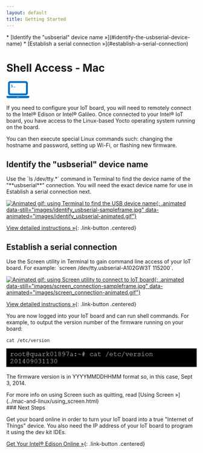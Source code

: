 ```yaml
---
layout: default
title: Getting Started
---
```


<div id="toc" markdown="1">
* [Identify the "usbserial" device name »](#identify-the-usbserial-device-name)
* [Establish a serial connection »](#establish-a-serial-connection)
</div>

# Shell Access - Mac 

![computer icon with command prompt](../images/icon-computer_shell.png)

If you need to configure your IoT board, you will need to remotely connect to the Intel® Edison or Intel® Galileo. Once connected to your Intel® IoT board, you have access to the Linux-based Yocto operating system running on the board. 

You can then execute special Linux commands such: changing the hostname and password, setting up Wi-Fi, or flashing new firmware.

<!-- <div id="related-videos" class="callout video">
[Shell Access – Mac](https://software.intel.com/en-us/videos/shell-access-mac)
</div> -->

## Identify the "usbserial" device name 

<div class="tldr" markdown="1">
Use the `ls /dev/tty.*` command in Terminal to find the device name of the "**usbserial**" connection. You will need the exact device name for use in <span class="icon bookmark">Establish a serial connection</span> next. 
</div>

[![Animated gif: using Terminal to find the USB device name](){: .animated data-still="images/identify_usbserial-sampleframe.jpg" data-animated="images/identify_usbserial-animated.gif"}](details-identify_usbserial.html)

[View detailed instructions »](details-identify_usbserial.html){: .link-button .centered}


## Establish a serial connection

<div class="tldr" markdown="1">
Use the Screen utility in Terminal to gain command line access of your IoT board. For example: `screen /dev/tty.usbserial-A102GW3T 115200`. 
</div>

[![Animated gif: using Screen utility to connect to IoT board](){: .animated data-still="images/screen_connection-sampleframe.jpg" data-animated="images/screen_connection-animated.gif"}](details-screen_connection.html)

[View detailed instructions »](details-screen_connection.html){: .link-button .centered}


<div class="callout done" markdown="1">
You are now logged into your IoT board and can run shell commands. For example, to output the version number of the firmware running on your board:

```
cat /etc/version
```

![example output after running cat command](../images/firmware_version_output.png)

The firmware version is in YYYYMMDDHHMM format so, in this case, Sept 3, 2014.
</div>

<div class="callout goto" markdown="1">
For more info on using Screen such as quitting, read [Using Screen »](../mac-and-linux/using_screen.html)
</div>


<div id="next-steps" class="note" markdown="1">
### Next Steps

Get your board online in order to turn your IoT board into a true "Internet of Things" device. You also need the IP address of your IoT board to program it using the dev kit IDEs.

[Get Your Intel® Edison Online »](../../connectivity/wifi/index.html){: .link-button .centered}
</div>